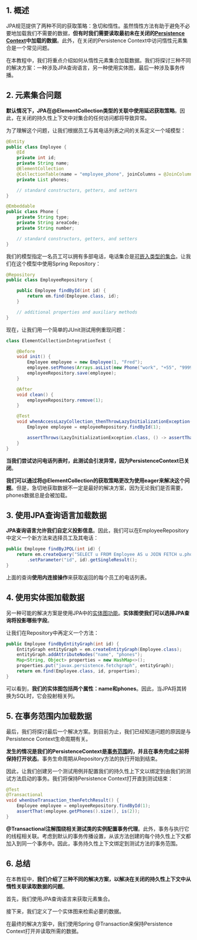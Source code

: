 ## 1. 概述

JPA规范提供了两种不同的获取策略：急切和惰性。虽然惰性方法有助于避免不必要地加载我们不需要的数据，**但有时我们需要读取最初未在关闭的[Persistence Context](https://www.baeldung.com/jpa-hibernate-persistence-context)中加载的数据**。此外，在关闭的Persistence Context中访问惰性元素集合是一个常见问题。

在本教程中，我们将重点介绍如何从惰性元素集合加载数据。我们将探讨三种不同的解决方案：一种涉及JPA查询语言，另一种使用实体图，最后一种涉及事务传播。

## 2. 元素集合问题

**默认情况下，JPA在@ElementCollection类型的关联中使用延迟获取策略**。因此，在关闭的持久性上下文中对集合的任何访问都将导致异常。

为了理解这个问题，让我们根据员工与其电话列表之间的关系定义一个域模型：

```java
@Entity
public class Employee {
    @Id
    private int id;
    private String name;
    @ElementCollection
    @CollectionTable(name = "employee_phone", joinColumns = @JoinColumn(name = "employee_id"))
    private List phones;

    // standard constructors, getters, and setters
}

@Embeddable
public class Phone {
    private String type;
    private String areaCode;
    private String number;

    // standard constructors, getters, and setters
}
```

我们的模型指定一名员工可以拥有多部电话，电话集合是[可嵌入类型的集合](https://www.baeldung.com/jpa-tagging-advanced)。让我们在这个模型中使用Spring Repository：

```java
@Repository
public class EmployeeRepository {

    public Employee findById(int id) {
        return em.find(Employee.class, id);
    }

    // additional properties and auxiliary methods
}
```

现在，让我们用一个简单的JUnit测试用例重现问题：

```java
class ElementCollectionIntegrationTest {

    @Before
    void init() {
        Employee employee = new Employee(1, "Fred");
        employee.setPhones(Arrays.asList(new Phone("work", "+55", "99999-9999"), new Phone("home", "+55", "98888-8888")));
        employeeRepository.save(employee);
    }

    @After
    void clean() {
        employeeRepository.remove(1);
    }

    @Test
    void whenAccessLazyCollection_thenThrowLazyInitializationException() {
        Employee employee = employeeRepository.findById(1);

        assertThrows(LazyInitializationException.class, () -> assertThat(employee.getPhones().size(), is(2)));
    }
}
```

**当我们尝试访问电话列表时，此测试会引发异常，因为PersistenceContext已关闭**。

**我们可以通过将@ElementCollection的获取策略更改为使用eager来解决这个问题**。但是，急切地获取数据不一定是最好的解决方案，因为无论我们是否需要，phones数据总是会被加载。

## 3. 使用JPA查询语言加载数据

**JPA查询语言允许我们自定义投影信息**。因此，我们可以在EmployeeRepository中定义一个新方法来选择员工及其电话：

```java
public Employee findByJPQL(int id) {
    return em.createQuery("SELECT u FROM Employee AS u JOIN FETCH u.phones WHERE u.id=:id", Employee.class)
        .setParameter("id", id).getSingleResult();
}
```

上面的查询**使用内连接操作**来获取返回的每个员工的电话列表。

## 4. 使用实体图加载数据

另一种可能的解决方案是使用JPA中的[实体图功能](https://www.baeldung.com/jpa-entity-graph)。**实体图使我们可以选择JPA查询将投影哪些字段**。

让我们在Repository中再定义一个方法：

```java
public Employee findByEntityGraph(int id) {
    EntityGraph entityGraph = em.createEntityGraph(Employee.class);
    entityGraph.addAttributeNodes("name", "phones");
    Map<String, Object> properties = new HashMap<>();
    properties.put("javax.persistence.fetchgraph", entityGraph);
    return em.find(Employee.class, id, properties);
}
```

可以看到，**我们的实体图包括两个属性：name和phones**。因此，当JPA将其转换为SQL时，它会投射相关列。

## 5. 在事务范围内加载数据

最后，我们将探讨最后一个解决方案。到目前为止，我们已经知道问题的原因是与Persistence Context生命周期有关。

**发生的情况是我们的PersistenceContext是[事务范围](https://www.baeldung.com/jpa-hibernate-persistence-context#transaction_persistence_context)的，并且在事务完成之前将保持打开状态**。事务生命周期从Repository方法的执行开始到结束。

因此，让我们创建另一个测试用例并配置我们的持久性上下文以绑定到由我们的测试方法启动的事务。我们将保持Persistence Context打开直到测试结束：

```java
@Test
@Transactional
void whenUseTransaction_thenFetchResult() {
    Employee employee = employeeRepository.findById(1);
    assertThat(employee.getPhones().size(), is(2));
}
```

**@Transactional注解围绕相关测试类的实例配置事务代理**。此外，事务与执行它的线程相关联。考虑到默认的事务传播设置，从该方法创建的每个持久性上下文都加入到同一个事务中。因此，事务持久性上下文绑定到测试方法的事务范围。

## 6. 总结

在本教程中，**我们介绍了三种不同的解决方案，以解决在关闭的持久性上下文中从惰性关联读取数据的问题**。

首先，我们使用JPA查询语言来获取元素集合。

接下来，我们定义了一个实体图来检索必要的数据。

在最终的解决方案中，我们使用Spring @Transaction来保持Persistence Context打开并读取所需的数据。